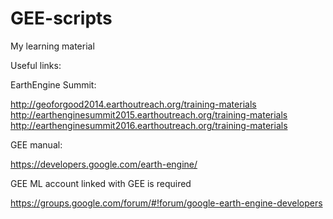 # GEE-scripts
My learning material

Useful links:

EarthEngine Summit:

http://geoforgood2014.earthoutreach.org/training-materials
http://earthenginesummit2015.earthoutreach.org/training-materials
http://earthenginesummit2016.earthoutreach.org/training-materials

GEE manual:

https://developers.google.com/earth-engine/

GEE ML
account linked with GEE is required 

https://groups.google.com/forum/#!forum/google-earth-engine-developers
